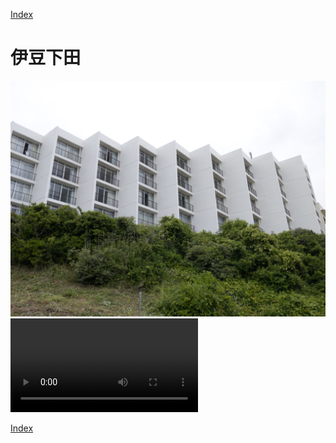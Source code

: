 [Index](../index.md)

# 伊豆下田


![Alt text](PXL_20210516_000206792.jpg)
![label](PXL_20210516_020735123.mp4)

[Index](../index.md)
